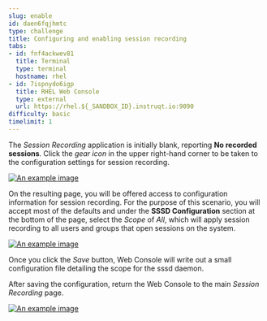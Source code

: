 ```yaml
---
slug: enable
id: daen6fqjhmtc
type: challenge
title: Configuring and enabling session recording
tabs:
- id: fnf4ackwev81
  title: Terminal
  type: terminal
  hostname: rhel
- id: 7ispnydo6igp
  title: RHEL Web Console
  type: external
  url: https://rhel.${_SANDBOX_ID}.instruqt.io:9090
difficulty: basic
timelimit: 1
---
```


The *Session Recording* application is initially blank, reporting __No recorded sessions__.  Click the *gear icon* in the upper right-hand corner to be taken to the configuration settings for session recording.

<a href="#1">
 <img alt="An example image" src="../assets/session-recording-initial.png" />
</a>

<a href="#" class="lightbox" id="1">
 <img alt="An example image" src="../assets/session-recording-initial.png" />
</a>

On the resulting page, you will be offered access to configuration information for session recording.  For the purpose of this scenario, you will accept most of the defaults and under the __SSSD Configuration__ section at the bottom of the page, select the *Scope* of *All*, which will apply session recording to all users and groups that open sessions on the system.

<a href="#2">
 <img alt="An example image" src="../assets/all-scope-selected.png" />
</a>

<a href="#" class="lightbox" id="2">
 <img alt="An example image" src="../assets/all-scope-selected.png" />
</a>

Once you click the *Save* button, Web Console will write out a small configuration file detailing the scope for the sssd daemon.

After saving the configuration, return the Web Console to the main *Session Recording* page.

<a href="#3">
 <img alt="An example image" src="../assets/return-main-session-page.png" />
</a>

<a href="#" class="lightbox" id="3">
 <img alt="An example image" src="../assets/return-main-session-page.png" />
</a>

<style>
.lightbox {
  display: none;
  position: fixed;
  justify-content: center;
  align-items: center;
  z-index: 999;
  top: 0;
  left: 0;
  right: 0;
  bottom: 0;
  padding: 1rem;
  background: rgba(0, 0, 0, 0.8);
}

.lightbox:target {
  display: flex;
}

.lightbox img {
  max-height: 100%;
}
</style>
